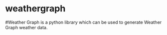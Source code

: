 # weathergraph
#Weather Graph is a python library which can be used to generate Weather Graph weather data.
